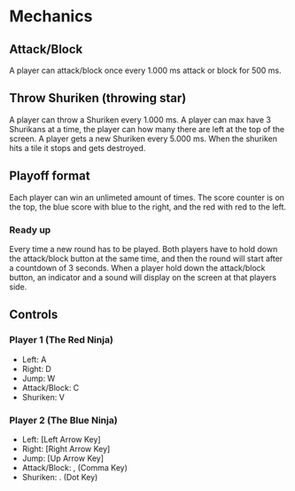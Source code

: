 # Mechanics
## Attack/Block
A player can attack/block once every 1.000 ms attack or block for 500 ms.
## Throw Shuriken (throwing star)
A player can throw a Shuriken every 1.000 ms. A player can max have 3 Shurikans at a time, the player can how many there are left at the top of the screen. A player gets a new Shuriken every 5.000 ms. When the shuriken hits a tile it stops and gets destroyed.
## Playoff format
Each player can win an unlimeted amount of times. The score counter is on the top, the blue score with blue to the right, and the red with red to the left.
### Ready up
Every time a new round has to be played. Both players have to hold down the attack/block button at the same time, and then the round will start after a countdown of 3 seconds. When a player hold down the attack/block button, an indicator and a sound will display on the screen at that players side.
## Controls
### Player 1 (The Red Ninja)
* Left: A
* Right: D
* Jump: W
* Attack/Block: C
* Shuriken: V
### Player 2 (The Blue Ninja)
* Left: [Left Arrow Key]
* Right: [Right Arrow Key]
* Jump: [Up Arrow Key]
* Attack/Block: , (Comma Key)
* Shuriken: . (Dot Key)
